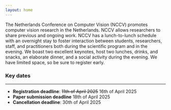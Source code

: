 ```yaml
---
layout: home
---
```

The Netherlands Conference on Computer Vision (NCCV) promotes computer vision research in the Netherlands. NCCV allows researchers to share previous and ongoing work. NCCV has a lunch-to-lunch schedule with an overnight stay to foster interaction between students, researchers, staff, and practitioners both during the scientific program and in the evening. We boast two excellent keynotes, host two lunches, drinks, and snacks, an elaborate dinner, and a social activity during the evening. We have limited space, so be sure to register early.

### Key dates
-----------
* **Registration deadline**: ~~11th of April 2025~~ 16th of April 2025
* **Paper submission deadline** 18th of April 2025
* **Cancellation deadline**: 30th of April 2025